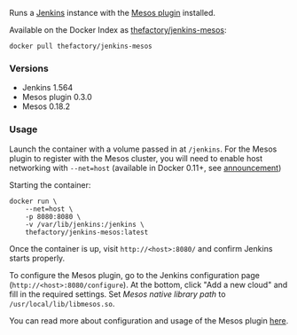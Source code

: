 Runs a [Jenkins](http://jenkins-ci.org/) instance with the [Mesos plugin](https://github.com/jenkinsci/mesos-plugin) installed.

Available on the Docker Index as [thefactory/jenkins-mesos](https://index.docker.io/u/thefactory/jenkins-mesos/):

    docker pull thefactory/jenkins-mesos

### Versions
* Jenkins 1.564
* Mesos plugin 0.3.0
* Mesos 0.18.2

### Usage
Launch the container with a volume passed in at `/jenkins`. For the Mesos plugin to register with the Mesos cluster, you will need to enable host networking with `--net=host` (available in Docker 0.11+, see [announcement](http://blog.docker.io/2014/05/docker-0-11-release-candidate-for-1-0/))

Starting the container:

    docker run \
        --net=host \
        -p 8080:8080 \
        -v /var/lib/jenkins:/jenkins \
        thefactory/jenkins-mesos:latest

Once the container is up, visit `http://<host>:8080/` and confirm Jenkins starts properly.

To configure the Mesos plugin, go to the Jenkins configuration page (`http://<host>:8080/configure`). At the bottom, click "Add a new cloud" and fill in the required settings. Set _Mesos native library path_ to `/usr/local/lib/libmesos.so`.

You can read more about configuration and usage of the Mesos plugin [here](https://github.com/jenkinsci/mesos-plugin/blob/master/README.md).